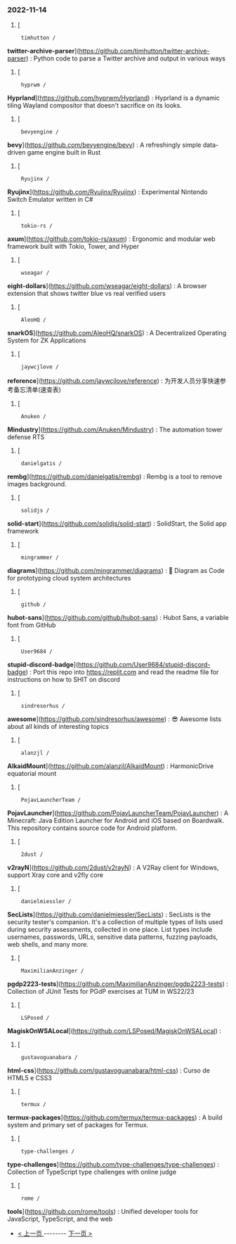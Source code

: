 ### 2022-11-14 
1. [
    

        timhutton /
**twitter-archive-parser**](https://github.com/timhutton/twitter-archive-parser) : Python code to parse a Twitter archive and output in various ways
1. [
    

        hyprwm /
**Hyprland**](https://github.com/hyprwm/Hyprland) : Hyprland is a dynamic tiling Wayland compositor that doesn't sacrifice on its looks.
1. [
    

        bevyengine /
**bevy**](https://github.com/bevyengine/bevy) : A refreshingly simple data-driven game engine built in Rust
1. [
    

        Ryujinx /
**Ryujinx**](https://github.com/Ryujinx/Ryujinx) : Experimental Nintendo Switch Emulator written in C#
1. [
    

        tokio-rs /
**axum**](https://github.com/tokio-rs/axum) : Ergonomic and modular web framework built with Tokio, Tower, and Hyper
1. [
    

        wseagar /
**eight-dollars**](https://github.com/wseagar/eight-dollars) : A browser extension that shows twitter blue vs real verified users
1. [
    

        AleoHQ /
**snarkOS**](https://github.com/AleoHQ/snarkOS) : A Decentralized Operating System for ZK Applications
1. [
    

        jaywcjlove /
**reference**](https://github.com/jaywcjlove/reference) : 为开发人员分享快速参考备忘清单(速查表)
1. [
    

        Anuken /
**Mindustry**](https://github.com/Anuken/Mindustry) : The automation tower defense RTS
1. [
    

        danielgatis /
**rembg**](https://github.com/danielgatis/rembg) : Rembg is a tool to remove images background.
1. [
    

        solidjs /
**solid-start**](https://github.com/solidjs/solid-start) : SolidStart, the Solid app framework
1. [
    

        mingrammer /
**diagrams**](https://github.com/mingrammer/diagrams) : 🎨 Diagram as Code for prototyping cloud system architectures
1. [
    

        github /
**hubot-sans**](https://github.com/github/hubot-sans) : Hubot Sans, a variable font from GitHub
1. [
    

        User9684 /
**stupid-discord-badge**](https://github.com/User9684/stupid-discord-badge) : Port this repo into https://replit.com and read the readme file for instructions on how to SHIT on discord
1. [
    

        sindresorhus /
**awesome**](https://github.com/sindresorhus/awesome) : 😎 Awesome lists about all kinds of interesting topics
1. [
    

        alanzjl /
**AlkaidMount**](https://github.com/alanzjl/AlkaidMount) : HarmonicDrive equatorial mount
1. [
    

        PojavLauncherTeam /
**PojavLauncher**](https://github.com/PojavLauncherTeam/PojavLauncher) : A Minecraft: Java Edition Launcher for Android and iOS based on Boardwalk. This repository contains source code for Android platform.
1. [
    

        2dust /
**v2rayN**](https://github.com/2dust/v2rayN) : A V2Ray client for Windows, support Xray core and v2fly core
1. [
    

        danielmiessler /
**SecLists**](https://github.com/danielmiessler/SecLists) : SecLists is the security tester's companion. It's a collection of multiple types of lists used during security assessments, collected in one place. List types include usernames, passwords, URLs, sensitive data patterns, fuzzing payloads, web shells, and many more.
1. [
    

        MaximilianAnzinger /
**pgdp2223-tests**](https://github.com/MaximilianAnzinger/pgdp2223-tests) : Collection of JUnit Tests for PGdP exercises at TUM in WS22/23
1. [
    

        LSPosed /
**MagiskOnWSALocal**](https://github.com/LSPosed/MagiskOnWSALocal) : 
1. [
    

        gustavoguanabara /
**html-css**](https://github.com/gustavoguanabara/html-css) : Curso de HTML5 e CSS3
1. [
    

        termux /
**termux-packages**](https://github.com/termux/termux-packages) : A build system and primary set of packages for Termux.
1. [
    

        type-challenges /
**type-challenges**](https://github.com/type-challenges/type-challenges) : Collection of TypeScript type challenges with online judge
1. [
    

        rome /
**tools**](https://github.com/rome/tools) : Unified developer tools for JavaScript, TypeScript, and the web 

- [ < 上一页 ](https://github.com/able8/github-trending-daily-record/blob/master/2022-11-13.md) -------- [ 下一页 > ](https://github.com/able8/github-trending-daily-record/blob/master/2022-11-15.md)